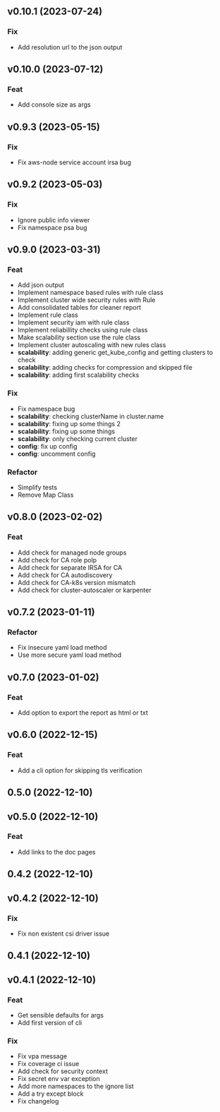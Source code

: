 ## v0.10.1 (2023-07-24)

### Fix

- Add resolution url to the json output

## v0.10.0 (2023-07-12)

### Feat

- Add console size as args

## v0.9.3 (2023-05-15)

### Fix

- Fix aws-node service account irsa bug

## v0.9.2 (2023-05-03)

### Fix

- Ignore public info viewer
- Fix namespace psa bug

## v0.9.0 (2023-03-31)

### Feat

- Add json output
- Implement namespace based rules with rule class
- Implement cluster wide security rules with Rule
- Add consolidated tables for cleaner report
- Implement rule class
- Implement security iam with rule class
- Implement reliabillity checks using rule class
- Make scalability section use the rule class
- Implement cluster autoscaling with new rules class
- **scalability**: adding generic get_kube_config and getting clusters to check
- **scalability**: adding checks for compression and skipped file
- **scalability**: adding first scalability checks

### Fix

- Fix namespace bug
- **scalability**: checking clusterName in cluster.name
- **scalability**: fixing up some things 2
- **scalability**: fixing up some things
- **scalability**: only checking current cluster
- **config**: fix up config
- **config**: uncomment config

### Refactor

- Simplify tests
- Remove Map Class

## v0.8.0 (2023-02-02)

### Feat

- Add check for managed node groups
- Add check for CA role polp
- Add check for separate IRSA for CA
- Add check for CA autodiscovery
- Add check for CA-k8s version mismatch
- Add check for cluster-autoscaler or karpenter

## v0.7.2 (2023-01-11)

### Refactor

- Fix insecure yaml load method
- Use more secure yaml load method

## v0.7.0 (2023-01-02)

### Feat

- Add option to export the report as html or txt

## v0.6.0 (2022-12-15)

### Feat

- Add a cli option for skipping tls verification

## 0.5.0 (2022-12-10)

## v0.5.0 (2022-12-10)

### Feat

- Add links to the doc pages

## 0.4.2 (2022-12-10)

## v0.4.2 (2022-12-10)

### Fix

- Fix non existent csi driver issue

## 0.4.1 (2022-12-10)

## v0.4.1 (2022-12-10)

### Feat

- Get sensible defaults for args
- Add first version of cli

### Fix

- Fix vpa message
- Fix coverage ci issue
- Add check for security context
- Fix secret env var exception
- Add more namespaces to the ignore list
- Add a try except block
- Fix changelog
